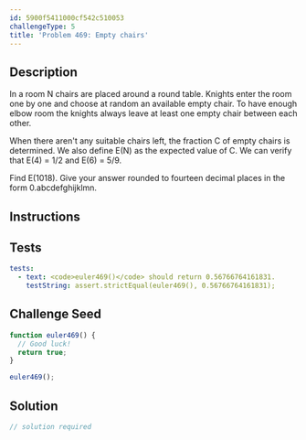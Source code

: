 ```yaml
---
id: 5900f5411000cf542c510053
challengeType: 5
title: 'Problem 469: Empty chairs'
---
```


## Description
<section id='description'>
In a room N chairs are placed around a round table.
Knights enter the room one by one and choose at random an available empty chair.
To have enough elbow room the knights always leave at least one empty chair between each other.


When there aren't any suitable chairs left, the fraction C of empty chairs is determined.
We also define E(N) as the expected value of C.
We can verify that E(4) = 1/2 and E(6) = 5/9.


Find E(1018). Give your answer rounded to fourteen decimal places in the form 0.abcdefghijklmn.
</section>

## Instructions
<section id='instructions'>

</section>

## Tests
<section id='tests'>

```yml
tests:
  - text: <code>euler469()</code> should return 0.56766764161831.
    testString: assert.strictEqual(euler469(), 0.56766764161831);

```

</section>

## Challenge Seed
<section id='challengeSeed'>

<div id='js-seed'>

```js
function euler469() {
  // Good luck!
  return true;
}

euler469();
```

</div>



</section>

## Solution
<section id='solution'>

```js
// solution required
```

</section>
